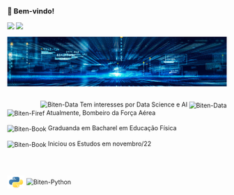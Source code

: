###  👋 Bem-vindo!
<div>  
<a href="https://www.linkedin.com/in/buttenbender-py/" target="_blank"><img src="https://img.shields.io/badge/-LinkedIn-%230077B5?style=for-the-badge&logo=linkedin&logoColor=white" target="_blank"></a> 
  <a href = "mailto:buttenbender.py@gmail.com"><img src="https://img.shields.io/badge/Gmail-D14836?style=for-the-badge&logo=gmail&logoColor=white" target="_blank"></a>
</div>
<p align="center">
  <img src="banner.jpg" >
</p>

##
  <div align="right">
    <img align="centre" alt="Biten-Data" height="50" width="50" src="https://cdn.discordapp.com/attachments/1047516455077421058/1047518945453821963/680-it-developer-gradient.gif">
    Tem interesses por Data Science e AI <img align="center" alt="Biten-Data" height="50" width="50" src="https://cdn.discordapp.com/attachments/1047516455077421058/1047516555136733225/153-bar-chart-growth-gradient.gif">
    </div>

<div>
  <div>
    <img align="center" alt="Biten-Firef" height="50" width="50" src="https://cdn.discordapp.com/attachments/1047516455077421058/1047518946527563796/678-fireman-gradient.gif">
    Atualmente, Bombeiro da Força Aérea  
  </div>
  <br>
  <div>
    <img align="center" alt="Biten-Book" height="50" width="50" src="https://cdn.discordapp.com/attachments/1047516455077421058/1047518945793552444/1764-pushups-gradient.gif">
    Graduanda em Bacharel em Educação Física
  </div>
  <br>
  <div>
    <img align="center" alt="Biten-Book" height="50" width="50" src="https://cdn.discordapp.com/attachments/1047516455077421058/1047518947437707305/112-book-morph-gradient.gif">
    Iniciou os Estudos em novembro/22
  </div>
   <br>
  <div align="right">

  </div>
    

##

  
 
<div style="display: inline_block"><br>
  <img align="center" alt="Biten-Python" height="30" width="40" src="https://raw.githubusercontent.com/devicons/devicon/master/icons/python/python-original.svg">
  <img align="center" alt="Biten-Python" height="30" width="40" src="https://cdn.jsdelivr.net/gh/devicons/devicon/icons/pandas/pandas-original.svg">
</div>
